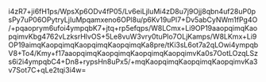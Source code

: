 i4zR7+ji6fH1ps/WpsXp6ODv4fP05/Lv6eiLjIuMi4zD8u7j9Ojj8qbn4uf28uP0psPy7uP06OPytryLjIuMpqamxeno6OPl8u/p6Kv19uPl7+Dv5abCyNWm1fPg4O/+pqaoprym6ufoi4ympqbK7+jtq+rp5efqps/W8LCmx+Li9OP19aaopqimqKaopqimvKbg4762vLzksrHlvOS+5Le8vuW3vry0tuPlo7OLjKamps/W8LKmx+Li9OP19aimqKaopqimqKaopqimqKaopqimqKa8pre/tKi3sL6ot7a2qLOwi4ympqbV8+To4/Kmy+f17aaopqimqKaopqimqKaopqimqKaopqimvKa0s7OotLOzqLSzs6i2i4ympqbC4+Dn8+rypsHn8uPx5/+mqKaopqimqKaopqimqKaopqimvKa3v7Sot7C+qLe2tqi3i4w=